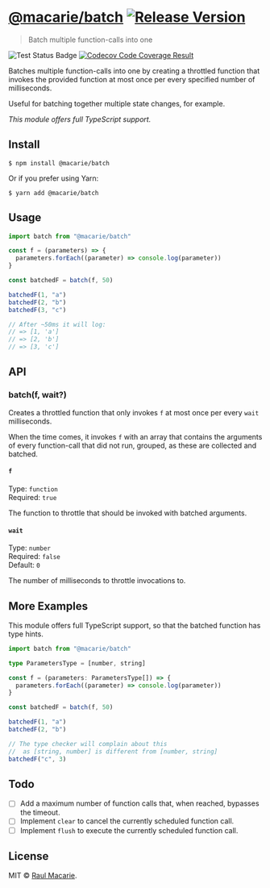 # [@macarie/batch](https://github.com/macarie/batch) [![Release Version](https://img.shields.io/npm/v/@macarie/batch?label=&color=0080FF)](https://www.npmjs.com/package/@macarie/batch)

> Batch multiple function-calls into one

![Test Status Badge](https://github.com/macarie/batch/workflows/test/badge.svg) [![Codecov Code Coverage Result](https://codecov.io/gh/macarie/batch/branch/main/graph/badge.svg?token=JL1FLLY4Y6)](https://codecov.io/gh/macarie/batch)

Batches multiple function-calls into one by creating a throttled function that invokes the provided function at most once per every specified number of milliseconds.

Useful for batching together multiple state changes, for example.

_This module offers full TypeScript support._

## Install

```console
$ npm install @macarie/batch
```

Or if you prefer using Yarn:

```console
$ yarn add @macarie/batch
```

## Usage

```javascript
import batch from "@macarie/batch"

const f = (parameters) => {
  parameters.forEach((parameter) => console.log(parameter))
}

const batchedF = batch(f, 50)

batchedF(1, "a")
batchedF(2, "b")
batchedF(3, "c")

// After ~50ms it will log:
// => [1, 'a']
// => [2, 'b']
// => [3, 'c']
```

## API

### batch(f, wait?)

Creates a throttled function that only invokes `f` at most once per every `wait` milliseconds.

When the time comes, it invokes `f` with an array that contains the arguments of every function-call that did not run, grouped, as these are collected and batched.

#### `f`

Type: `function`<br>
Required: `true`

The function to throttle that should be invoked with batched arguments.

#### `wait`

Type: `number`<br>
Required: `false`<br>
Default: `0`

The number of milliseconds to throttle invocations to.

## More Examples

This module offers full TypeScript support, so that the batched function has type hints.

```typescript
import batch from "@macarie/batch"

type ParametersType = [number, string]

const f = (parameters: ParametersType[]) => {
  parameters.forEach((parameter) => console.log(parameter))
}

const batchedF = batch(f, 50)

batchedF(1, "a")
batchedF(2, "b")

// The type checker will complain about this
//  as [string, number] is different from [number, string]
batchedF("c", 3)
```

## Todo

- [ ] Add a maximum number of function calls that, when reached, bypasses the timeout.
- [ ] Implement `clear` to cancel the currently scheduled function call.
- [ ] Implement `flush` to execute the currently scheduled function call.

## License

MIT © [Raul Macarie](https://macarie.me).
